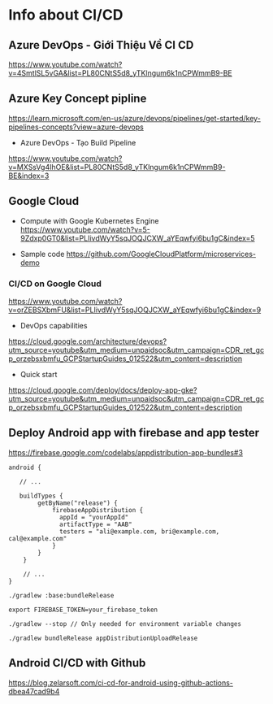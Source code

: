 # Info about CI/CD

## Azure DevOps - Giới Thiệu Về CI CD 
https://www.youtube.com/watch?v=4SmtlSL5vGA&list=PL80CNtS5d8_yTKlngum6k1nCPWmmB9-BE

## Azure Key Concept pipline

https://learn.microsoft.com/en-us/azure/devops/pipelines/get-started/key-pipelines-concepts?view=azure-devops

- Azure DevOps - Tạo Build Pipeline 

https://www.youtube.com/watch?v=MXSsVg4IhOE&list=PL80CNtS5d8_yTKlngum6k1nCPWmmB9-BE&index=3


## Google Cloud

- Compute with Google Kubernetes Engine
https://www.youtube.com/watch?v=5-9Zdxp0GT0&list=PLIivdWyY5sqJOQJCXW_aYEqwfyi6bu1gC&index=5

- Sample code
https://github.com/GoogleCloudPlatform/microservices-demo

### CI/CD on Google Cloud

https://www.youtube.com/watch?v=orZEBSXbmFU&list=PLIivdWyY5sqJOQJCXW_aYEqwfyi6bu1gC&index=9

- DevOps capabilities
  
https://cloud.google.com/architecture/devops?utm_source=youtube&utm_medium=unpaidsoc&utm_campaign=CDR_ret_gcp_orzebsxbmfu_GCPStartupGuides_012522&utm_content=description

- Quick start

https://cloud.google.com/deploy/docs/deploy-app-gke?utm_source=youtube&utm_medium=unpaidsoc&utm_campaign=CDR_ret_gcp_orzebsxbmfu_GCPStartupGuides_012522&utm_content=description

## Deploy Android app with firebase and app tester

https://firebase.google.com/codelabs/appdistribution-app-bundles#3

    android {

       // ...

       buildTypes {
            getByName("release") {
                firebaseAppDistribution {
                  appId = "yourAppId"
                  artifactType = "AAB"
                  testers = "ali@example.com, bri@example.com, cal@example.com"
                }
            }
        }

        // ...
    }
```
./gradlew :base:bundleRelease

export FIREBASE_TOKEN=your_firebase_token

./gradlew --stop // Only needed for environment variable changes

./gradlew bundleRelease appDistributionUploadRelease

```

## Android CI/CD with Github

https://blog.zelarsoft.com/ci-cd-for-android-using-github-actions-dbea47cad9b4
